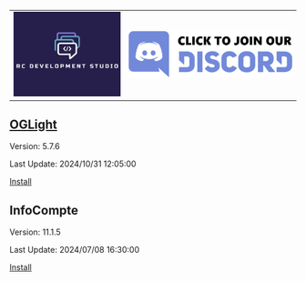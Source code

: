<table style="border: 0px">
<tr style="border: 0px">
<td style="width: 40%; border: 0px"><img src="images/logo2.png"  width="100%"></td>
<td style="width: 100%; border: 0px"><a href="https://discord.gg/uYrytKfeGT" target="_blank"><img src="images/discord.png"  width="100%"></a>
</td>
</tr>
</table>

## [OGLight](https://github.com/igoptx/ogameTools/tree/main/OGLight)

Version: 5.7.6

Last Update: 2024/10/31 12:05:00

[Install](https://github.com/igoptx/ogameTools/blob/main/OGLight/OGLight.user.js)

## InfoCompte

Version: 11.1.5

Last Update: 2024/07/08 16:30:00

[Install](https://github.com/igoptx/ogameTools/raw/main/InfoCompte/InfoCompte.user.js)